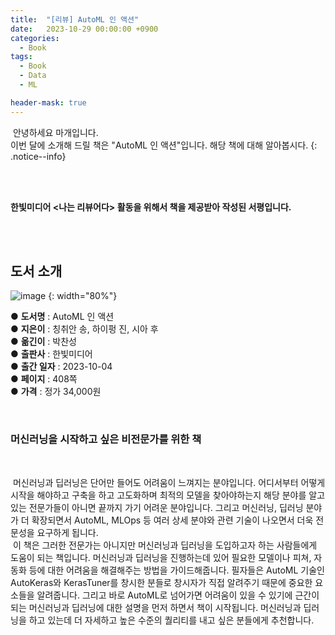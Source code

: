 ```yaml
---
title:  "[리뷰] AutoML 인 액션"
date:   2023-10-29 00:00:00 +0900
categories:
  - Book
tags:
  - Book
  - Data
  - ML

header-mask: true
---
```


&nbsp;안녕하세요 마개입니다.  
이번 달에 소개해 드릴 책은 "AutoML 인 액션"입니다. 해당 책에 대해 알아봅시다.
{: .notice--info}

<br><br>

**한빛미디어 \<나는 리뷰어다\> 활동을 위해서 책을 제공받아 작성된 서평입니다.**

<br><br>

## 도서 소개

![image](https://github.com/magaeTube/magaeTube.github.io/assets/78892113/70eb4007-fa58-4efe-a1ab-9cd54e61e716)
{: width="80%"}

● **도서명** : AutoML 인 액션  
● **지은이** : 칭취안 송, 하이펑 진, 시아 후  
● **옮긴이** : 박찬성      
● **출판사** : 한빛미디어  
● **출간 일자** : 2023-10-04  
● **페이지** : 408쪽  
● **가격** : 정가 34,000원  

<br>

### 머신러닝을 시작하고 싶은 비전문가를 위한 책 

<br>

&nbsp;머신러닝과 딥러닝은 단어만 들어도 어려움이 느껴지는 분야입니다. 어디서부터 어떻게 시작을 해야하고 구축을 하고 고도화하며 최적의 모델을 찾아야하는지 해당 분야를 알고 있는 전문가들이 아니면 끝까지 가기 어려운 분야입니다. 그리고 머신러닝, 딥러닝 분야가 더 확장되면서 AutoML, MLOps 등 여러 상세 분야와 관련 기술이 나오면서 더욱 전문성을 요구하게 됩니다.  
&nbsp;이 책은 그러한 전문가는 아니지만 머신러닝과 딥러닝을 도입하고자 하는 사람들에게 도움이 되는 책입니다. 머신러닝과 딥러닝을 진행하는데 있어 필요한 모델이나 피쳐, 자동화 등에 대한 어려움을 해결해주는 방법을 가이드해줍니다. 필자들은 AutoML 기술인 AutoKeras와 KerasTuner를 창시한 분들로 창시자가 직접 알려주기 때문에 중요한 요소들을 알려줍니다. 그리고 바로 AutoML로 넘어가면 어려움이 있을 수 있기에 근간이 되는 머신러닝과 딥러닝에 대한 설명을 먼저 하면서 책이 시작됩니다. 머신러닝과 딥러닝을 하고 있는데 더 자세하고 높은 수준의 퀄리티를 내고 싶은 분들에게 추천합니다. 
